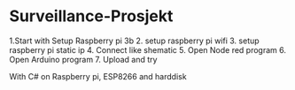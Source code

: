 # Surveillance-Prosjekt
1.Start with Setup Raspberry pi 3b
2. setup raspberry pi wifi
3. setup raspberry pi static ip
4. Connect like shematic
5. Open Node red program
6. Open Arduino program
7. Upload and try

With C# on Raspberry pi, ESP8266 and harddisk
